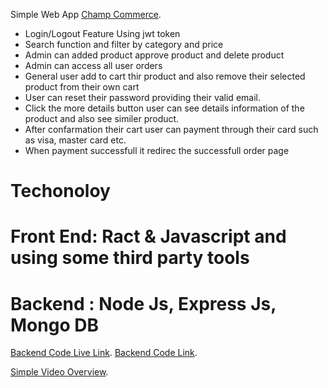 Simple Web App [Champ Commerce](https://champ-commerce-frontend.vercel.app/).

- Login/Logout Feature Using jwt token
- Search function and filter by category and price
- Admin can added product approve product and delete product
- Admin can access all user orders
- General user add to cart thir product and also remove their selected product from their own cart
- User can reset their password providing their valid email.
- Click the more details button user can see details information of the product and also see similer product.
- After confarmation their cart user can payment through their card such as visa, master card etc.
- When payment successfull it redirec the successfull order page

# Techonoloy

# Front End: Ract & Javascript and using some third party tools

# Backend : Node Js, Express Js, Mongo DB

[Backend Code Live Link](https://champ-commerce-server-d66jtmc1k-champmahfuz.vercel.app).
[Backend Code Link](https://github.com/champmahfuz/Champ-Commerce-Backend).

[Simple Video Overview](https://drive.google.com/file/d/1LZz2ofsToH86kGpl0rLhYrF8nSz7iOtp/view).
